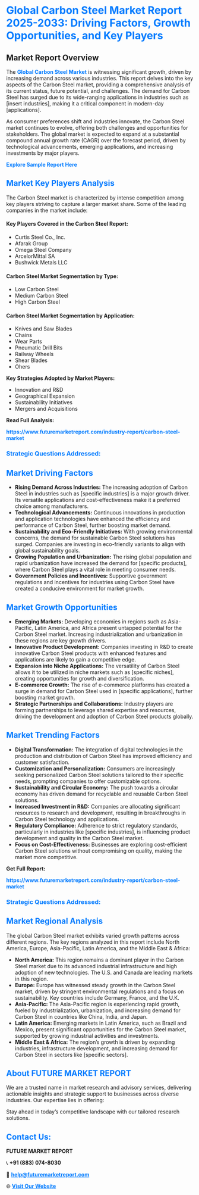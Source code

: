 <h1 style="color: #007BFF;">Global Carbon Steel Market Report 2025-2033: Driving Factors, Growth Opportunities, and Key Players</h1>

<section id="overview">
<h2>Market Report Overview</h2>
<p>The <a href="https://www.futuremarketreport.com/industry-report/carbon-steel-market" style="color: #007BFF; text-decoration: none;"><strong>Global Carbon Steel Market</strong></a> is witnessing significant growth, driven by increasing demand across various industries. This report delves into the key aspects of the Carbon Steel market, providing a comprehensive analysis of its current status, future potential, and challenges. The demand for Carbon Steel has surged due to its wide-ranging applications in industries such as [insert industries], making it a critical component in modern-day [applications].</p>
<p>As consumer preferences shift and industries innovate, the Carbon Steel market continues to evolve, offering both challenges and opportunities for stakeholders. The global market is expected to expand at a substantial compound annual growth rate (CAGR) over the forecast period, driven by technological advancements, emerging applications, and increasing investments by major players.</p>
</section>

<section id="overview">
<p><a href="https://www.futuremarketreport.com/request-sample/reportId=86136" style="color: #007BFF; text-decoration: none;"><strong>Explore Sample Report Here</strong></a></p>
</section>

<section id="key-players">
<h2 style="color: #007BFF;">Market Key Players Analysis</h2>
<p>The Carbon Steel market is characterized by intense competition among key players striving to capture a larger market share. Some of the leading companies in the market include:</p>
<h4>Key Players Covered in the Carbon Steel Report:</h4>
<ul><li>Curtis Steel Co., Inc.</li><li>Afarak Group</li><li>Omega Steel Company</li><li>ArcelorMittal SA</li><li>Bushwick Metals LLC</li></ul>
<h4>Carbon Steel Market Segmentation by Type:</h4>
<ul><li>Low Carbon Steel</li><li>Medium Carbon Steel</li><li>High Carbon Steel</li></ul>

<h4>Carbon Steel Market Segmentation by Application:</h4>
<ul><li>Knives and Saw Blades</li><li>Chains</li><li>Wear Parts</li><li>Pneumatic Drill Bits</li><li>Railway Wheels</li><li>Shear Blades</li><li>Ohers</li></ul>
<p><strong>Key Strategies Adopted by Market Players:</strong></p>
<ul>
<li>Innovation and R&D</li>
<li>Geographical Expansion</li>
<li>Sustainability Initiatives</li>
<li>Mergers and Acquisitions</li>
</ul>
</section>

<section>
<p><strong>Read Full Analysis: </strong></p><a href="https://www.futuremarketreport.com/industry-report/carbon-steel-market" style="color: #007BFF; text-decoration: none;"><strong>https://www.futuremarketreport.com/industry-report/carbon-steel-market</strong></a>
<h3 style="color: #007BFF;">Strategic Questions Addressed:</h3>
</section>

<section id="driving-factors">
<h2 style="color: #007BFF;">Market Driving Factors</h2>
<ul>
<li><strong>Rising Demand Across Industries:</strong> The increasing adoption of Carbon Steel in industries such as [specific industries] is a major growth driver. Its versatile applications and cost-effectiveness make it a preferred choice among manufacturers.</li>
<li><strong>Technological Advancements:</strong> Continuous innovations in production and application technologies have enhanced the efficiency and performance of Carbon Steel, further boosting market demand.</li>
<li><strong>Sustainability and Eco-Friendly Initiatives:</strong> With growing environmental concerns, the demand for sustainable Carbon Steel solutions has surged. Companies are investing in eco-friendly variants to align with global sustainability goals.</li>
<li><strong>Growing Population and Urbanization:</strong> The rising global population and rapid urbanization have increased the demand for [specific products], where Carbon Steel plays a vital role in meeting consumer needs.</li>
<li><strong>Government Policies and Incentives:</strong> Supportive government regulations and incentives for industries using Carbon Steel have created a conducive environment for market growth.</li>
</ul>
</section>

<section id="growth-opportunities">
<h2 style="color: #007BFF;">Market Growth Opportunities</h2>
<ul>
<li><strong>Emerging Markets:</strong> Developing economies in regions such as Asia-Pacific, Latin America, and Africa present untapped potential for the Carbon Steel market. Increasing industrialization and urbanization in these regions are key growth drivers.</li>
<li><strong>Innovative Product Development:</strong> Companies investing in R&D to create innovative Carbon Steel products with enhanced features and applications are likely to gain a competitive edge.</li>
<li><strong>Expansion into Niche Applications:</strong> The versatility of Carbon Steel allows it to be utilized in niche markets such as [specific niches], creating opportunities for growth and diversification.</li>
<li><strong>E-commerce Growth:</strong> The rise of e-commerce platforms has created a surge in demand for Carbon Steel used in [specific applications], further boosting market growth.</li>
<li><strong>Strategic Partnerships and Collaborations:</strong> Industry players are forming partnerships to leverage shared expertise and resources, driving the development and adoption of Carbon Steel products globally.</li>
</ul>
</section>

<section id="trending-factors">
<h2 style="color: #007BFF;">Market Trending Factors</h2>
<ul>
<li><strong>Digital Transformation:</strong> The integration of digital technologies in the production and distribution of Carbon Steel has improved efficiency and customer satisfaction.</li>
<li><strong>Customization and Personalization:</strong> Consumers are increasingly seeking personalized Carbon Steel solutions tailored to their specific needs, prompting companies to offer customizable options.</li>
<li><strong>Sustainability and Circular Economy:</strong> The push towards a circular economy has driven demand for recyclable and reusable Carbon Steel solutions.</li>
<li><strong>Increased Investment in R&D:</strong> Companies are allocating significant resources to research and development, resulting in breakthroughs in Carbon Steel technology and applications.</li>
<li><strong>Regulatory Compliance:</strong> Adherence to strict regulatory standards, particularly in industries like [specific industries], is influencing product development and quality in the Carbon Steel market.</li>
<li><strong>Focus on Cost-Effectiveness:</strong> Businesses are exploring cost-efficient Carbon Steel solutions without compromising on quality, making the market more competitive.</li>
</ul>
</section>

<section>
<p><strong>Get Full Report: </strong></p><a href="https://www.futuremarketreport.com/industry-report/carbon-steel-market" style="color: #007BFF; text-decoration: none;"><strong>https://www.futuremarketreport.com/industry-report/carbon-steel-market</strong></a>
<h3 style="color: #007BFF;">Strategic Questions Addressed:</h3>
</section>


<section id="regional-analysis">
<h2 style="color: #007BFF;">Market Regional Analysis</h2>
<p>The global Carbon Steel market exhibits varied growth patterns across different regions. The key regions analyzed in this report include North America, Europe, Asia-Pacific, Latin America, and the Middle East & Africa:</p>
<ul>
<li><strong>North America:</strong> This region remains a dominant player in the Carbon Steel market due to its advanced industrial infrastructure and high adoption of new technologies. The U.S. and Canada are leading markets in this region.</li>
<li><strong>Europe:</strong> Europe has witnessed steady growth in the Carbon Steel market, driven by stringent environmental regulations and a focus on sustainability. Key countries include Germany, France, and the U.K.</li>
<li><strong>Asia-Pacific:</strong> The Asia-Pacific region is experiencing rapid growth, fueled by industrialization, urbanization, and increasing demand for Carbon Steel in countries like China, India, and Japan.</li>
<li><strong>Latin America:</strong> Emerging markets in Latin America, such as Brazil and Mexico, present significant opportunities for the Carbon Steel market, supported by growing industrial activities and investments.</li>
<li><strong>Middle East & Africa:</strong> The region’s growth is driven by expanding industries, infrastructure development, and increasing demand for Carbon Steel in sectors like [specific sectors].</li>
</ul>
</section>

<footer>
<h2 style="color: #007BFF;">About FUTURE MARKET REPORT</h2>
<p>We are a trusted name in market research and advisory services, delivering actionable insights and strategic support to businesses across diverse industries. Our expertise lies in offering:</p>

<p>Stay ahead in today’s competitive landscape with our tailored research solutions.</p>

<h2 style="color: #007BFF;">Contact Us:</h2>
<p><strong>FUTURE MARKET REPORT</strong></p>
<p>📞 <strong>+91 (883) 074-8030</strong></p>
<p>📧 <strong><a href="mailto:help@futuremarketreport.com" style="color: #007BFF;">help@futuremarketreport.com</a></strong></p>
<p>🌐 <strong><a href="https://www.futuremarketreport.com/" style="color: #007BFF;">Visit Our Website</a></strong></p>
</footer>